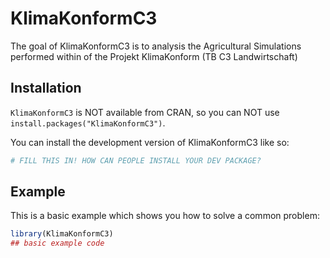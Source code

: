 
# KlimaKonformC3

<!-- badges: start -->
<!-- badges: end -->

The goal of KlimaKonformC3 is to analysis the Agricultural Simulations performed within of the Projekt KlimaKonform (TB C3 Landwirtschaft)

## Installation

`KlimaKonformC3` is NOT available from CRAN, so you can NOT use `install.packages("KlimaKonformC3")`.

You can install the development version of KlimaKonformC3 like so:

``` r
# FILL THIS IN! HOW CAN PEOPLE INSTALL YOUR DEV PACKAGE?
```

## Example

This is a basic example which shows you how to solve a common problem:

``` r
library(KlimaKonformC3)
## basic example code
```

